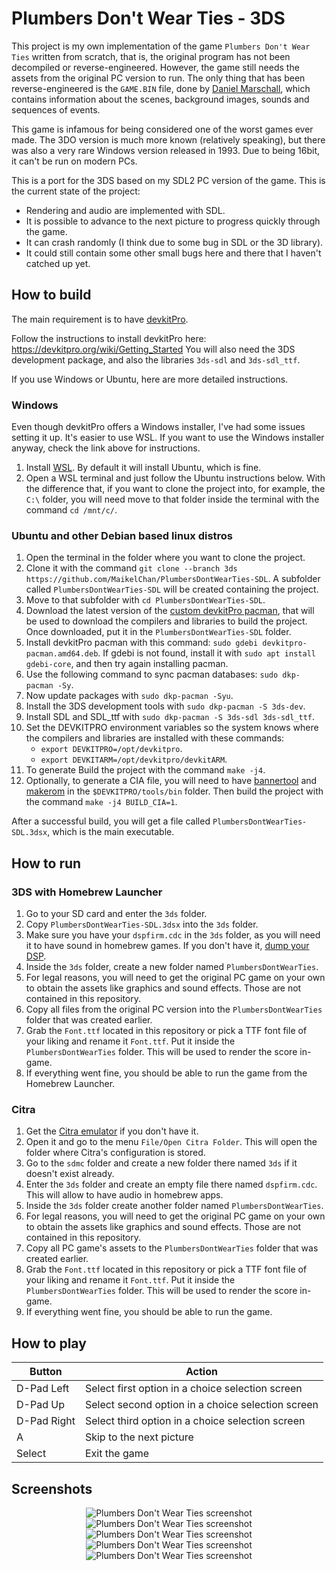 # Plumbers Don't Wear Ties - 3DS

This project is my own implementation of the game `Plumbers Don't Wear Ties` written from scratch, that is, the original program has not been decompiled or reverse-engineered. However, the game still needs the assets from the original PC version to run. The only thing that has been reverse-engineered is the `GAME.BIN` file, done by [Daniel Marschall](https://misc.daniel-marschall.de/spiele/plumbers/?page=pc_gamebin), which contains information about the scenes, background images, sounds and sequences of events.

This game is infamous for being considered one of the worst games ever made. The 3DO version is much more known (relatively speaking), but there was also a very rare Windows version released in 1993. Due to being 16bit, it can't be run on modern PCs.

This is a port for the 3DS based on my SDL2 PC version of the game. This is the current state of the project:

- Rendering and audio are implemented with SDL.
- It is possible to advance to the next picture to progress quickly through the game.
- It can crash randomly (I think due to some bug in SDL or the 3D library).
- It could still contain some other small bugs here and there that I haven't catched up yet.

## How to build

The main requirement is to have [devkitPro](https://devkitpro.org).

Follow the instructions to install devkitPro here: https://devkitpro.org/wiki/Getting_Started
You will also need the 3DS development package, and also the libraries `3ds-sdl` and `3ds-sdl_ttf`.

If you use Windows or Ubuntu, here are more detailed instructions.

### Windows

Even though devkitPro offers a Windows installer, I've had some issues setting it up. It's easier to use WSL. If you want to use the Windows installer anyway, check the link above for instructions.

1. Install [WSL](https://docs.microsoft.com/en-us/windows/wsl/install). By default it will install Ubuntu, which is fine.
2. Open a WSL terminal and just follow the Ubuntu instructions below. With the difference that, if you want to clone the project into, for example, the `C:\` folder, you will need move to that folder inside the terminal with the command `cd /mnt/c/`.

### Ubuntu and other Debian based linux distros

1. Open the terminal in the folder where you want to clone the project.
2. Clone it with the command `git clone --branch 3ds https://github.com/MaikelChan/PlumbersDontWearTies-SDL`. A subfolder called `PlumbersDontWearTies-SDL` will be created containing the project.
3. Move to that subfolder with `cd PlumbersDontWearTies-SDL`.
4. Download the latest version of the [custom devkitPro pacman](https://github.com/devkitPro/pacman/releases/tag/v1.0.2), that will be used to download the compilers and libraries to build the project. Once downloaded, put it in the `PlumbersDontWearTies-SDL` folder.
5. Install devkitPro pacman with this command: `sudo gdebi devkitpro-pacman.amd64.deb`. If gdebi is not found, install it with `sudo apt install gdebi-core`, and then try again installing pacman.
6. Use the following command to sync pacman databases: `sudo dkp-pacman -Sy`.
7. Now update packages with `sudo dkp-pacman -Syu`.
8. Install the 3DS development tools with `sudo dkp-pacman -S 3ds-dev`.
9. Install SDL and SDL_ttf with `sudo dkp-pacman -S 3ds-sdl 3ds-sdl_ttf`.
10. Set the DEVKITPRO environment variables so the system knows where the compilers and libraries are installed with these commands:
    - `export DEVKITPRO=/opt/devkitpro`.
    - `export DEVKITARM=/opt/devkitpro/devkitARM`.
11. To generate Build the project with the command `make -j4`.
12. Optionally, to generate a CIA file, you will need to have [bannertool](https://github.com/Steveice10/bannertool/releases/) and [makerom](https://github.com/3DSGuy/Project_CTR/releases) in the `$DEVKITPRO/tools/bin` folder. Then build the project with the command `make -j4 BUILD_CIA=1`.

After a successful build, you will get a file called `PlumbersDontWearTies-SDL.3dsx`, which is the main executable.

## How to run

### 3DS with Homebrew Launcher

1. Go to your SD card and enter the `3ds` folder.
2. Copy `PlumbersDontWearTies-SDL.3dsx` into the `3ds` folder.
3. Make sure you have your `dspfirm.cdc` in the `3ds` folder, as you will need it to have sound in homebrew games. If you don't have it, [dump your DSP](https://github.com/zoogie/DSP1/releases/latest).
4. Inside the `3ds` folder, create a new folder named `PlumbersDontWearTies`.
5. For legal reasons, you will need to get the original PC game on your own to obtain the assets like graphics and sound effects. Those are not contained in this repository.
6. Copy all files from the original PC version into the `PlumbersDontWearTies` folder that was created earlier.
7. Grab the `Font.ttf` located in this repository or pick a TTF font file of your liking and rename it `Font.ttf`. Put it inside the `PlumbersDontWearTies` folder. This will be used to render the score in-game.
8. If everything went fine, you should be able to run the game from the Homebrew Launcher.

### Citra

1. Get the [Citra emulator](https://citra-emu.org/download/) if you don't have it.
2. Open it and go to the menu `File/Open Citra Folder`. This will open the folder where Citra's configuration is stored.
3. Go to the `sdmc` folder and create a new folder there named `3ds` if it doesn't exist already.
4. Enter the `3ds` folder and create an empty file there named `dspfirm.cdc`. This will allow to have audio in homebrew apps.
5. Inside the `3ds` folder create another folder named `PlumbersDontWearTies`.
6. For legal reasons, you will need to get the original PC game on your own to obtain the assets like graphics and sound effects. Those are not contained in this repository.
7. Copy all PC game's assets to the `PlumbersDontWearTies` folder that was created earlier.
8. Grab the `Font.ttf` located in this repository or pick a TTF font file of your liking and rename it `Font.ttf`. Put it inside the `PlumbersDontWearTies` folder. This will be used to render the score in-game.
9. If everything went fine, you should be able to run the game.

## How to play

| Button      | Action                                            |
|-------------|---------------------------------------------------|
| D-Pad Left  | Select first option in a choice selection screen  |
| D-Pad Up    | Select second option in a choice selection screen |
| D-Pad Right | Select third option in a choice selection screen  |
| A           | Skip to the next picture                          |
| Select      | Exit the game                                     |

## Screenshots

<p align="center">
  <img title="Plumbers Don't Wear Ties screenshot" src="/screenshot00.png">
  <img title="Plumbers Don't Wear Ties screenshot" src="/screenshot01.png">
  <img title="Plumbers Don't Wear Ties screenshot" src="/screenshot02.png">
  <img title="Plumbers Don't Wear Ties screenshot" src="/screenshot03.png">
  <img title="Plumbers Don't Wear Ties screenshot" src="/screenshot04.png">
</p>